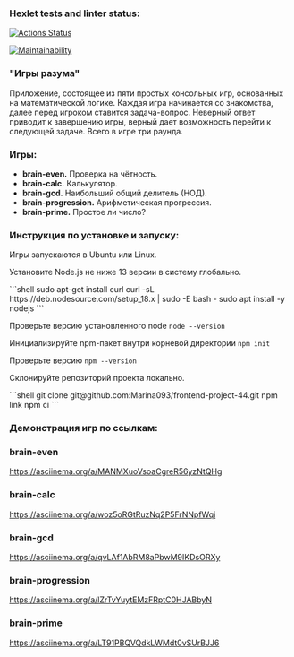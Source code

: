 ### Hexlet tests and linter status:
[![Actions Status](https://github.com/Marina093/frontend-project-44/workflows/hexlet-check/badge.svg)](https://github.com/Marina093/frontend-project-44/actions)

[![Maintainability](https://api.codeclimate.com/v1/badges/76506b906eeaaa2fa5ad/maintainability)](https://codeclimate.com/github/Marina093/frontend-project-44/maintainability) 

### "Игры разума"
Приложение, состоящее из пяти простых консольных игр, основанных на математической логике. 
Каждая игра начинается со знакомства, далее перед игроком ставится задача-вопрос. Неверный ответ приводит к завершению игры, верный дает возможность перейти к следующей задаче. Всего в игре три раунда.

### Игры:
<ul>
 <li><b>brain-even.</b> Проверка на чётность.</li>
 <li><b>brain-calc.</b> Калькулятор.</li>
 <li><b>brain-gcd.</b> Hаибольший общий делитель (НОД).</li>
 <li><b>brain-progression.</b> Арифметическая прогрессия.</li>
 <li><b>brain-prime.</b> Простое ли число?</li>
</ul>

### Инструкция по установке и запуску:

  <p>Игры запускаются в Ubuntu или Linux.</p>
  <p>Установите Node.js не ниже 13 версии в систему глобально.</p>
  ```shell
  sudo apt-get install curl
  curl -sL https://deb.nodesource.com/setup_18.x | sudo -E bash -
  sudo apt install -y nodejs
  ```
  <p>Проверьте версию установленного node <code>node --version</code></p>
  <p>Инициализируйте npm-пакет внутри корневой директории <code>npm init</code></p>
  <p>Проверьте версию <code>npm --version</code></p>
  <p>Склонируйте репозиторий проекта локально.</p>
  ```shell
  git clone git@github.com:Marina093/frontend-project-44.git
  npm link
  npm ci    
  ```

### Демонстрация игр по ссылкам:

### brain-even
https://asciinema.org/a/MANMXuoVsoaCgreR56yzNtQHg
### brain-calc
https://asciinema.org/a/woz5oRGtRuzNq2P5FrNNpfWqi
### brain-gcd
https://asciinema.org/a/qvLAf1AbRM8aPbwM9IKDsORXy
### brain-progression
https://asciinema.org/a/lZrTvYuytEMzFRptC0HJABbyN
### brain-prime
https://asciinema.org/a/LT91PBQVQdkLWMdt0vSUrBJJ6 

